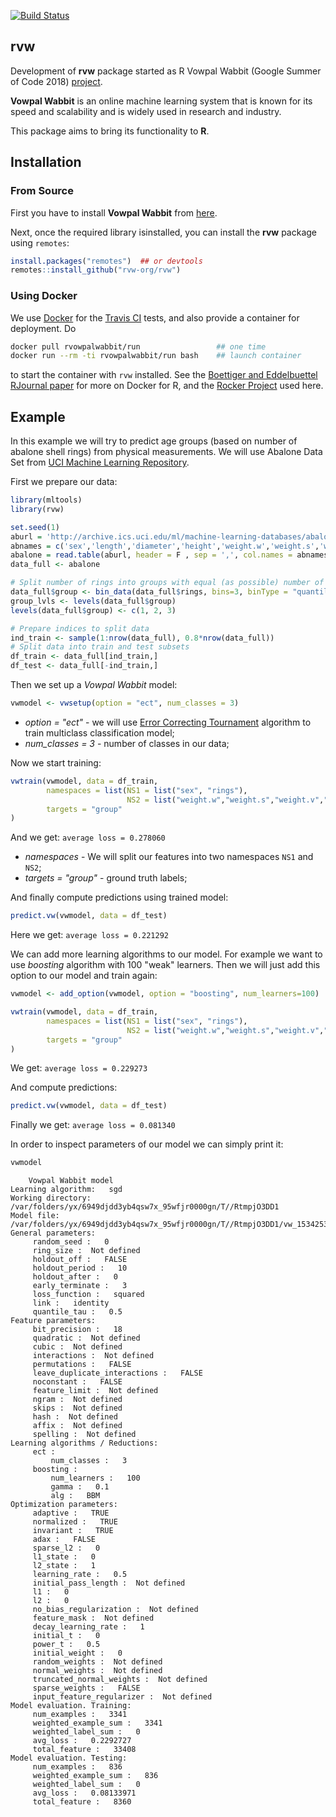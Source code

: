 [![Build Status](https://travis-ci.org/rvw-org/rvw.svg?branch=master)](https://travis-ci.org/rvw-org/rvw)

## rvw

Development of **rvw** package started as R Vowpal Wabbit (Google Summer of Code 2018) [project](https://summerofcode.withgoogle.com/projects/#5511455416254464).

**Vowpal Wabbit** is an online machine learning system that is known for its speed and scalability and is widely used in research and industry.

This package aims to bring its functionality to **R**.

## Installation

### From Source 

First you have to install **Vowpal Wabbit** from [here](https://github.com/JohnLangford/vowpal_wabbit#getting-the-code).

Next, once the required library isinstalled, you can install the **rvw** package using `remotes`:

```r
install.packages("remotes")  ## or devtools
remotes::install_github("rvw-org/rvw")
```

### Using Docker

We use [Docker](https://www.docker.com) for the [Travis CI](https://www.travis-ci.org) tests, and also provide a container
for deployment. Do 

```sh
docker pull rvowpalwabbit/run                 ## one time 
docker run --rm -ti rvowpalwabbit/run bash    ## launch container
```

to start the container with `rvw` installed.  See the 
[Boettiger and Eddelbuettel RJournal paper](https://journal.r-project.org/archive/2017/RJ-2017-065/index.html)
for more on Docker for R, and the [Rocker Project](https://www.rocker-project.org) used here.

## Example 

In this example we will try to predict age groups (based on number of abalone shell rings) from physical measurements. We will use Abalone Data Set from [UCI Machine Learning Repository](https://archive.ics.uci.edu/ml/datasets/Abalone).

First we prepare our data:

```r
library(mltools)
library(rvw)

set.seed(1)
aburl = 'http://archive.ics.uci.edu/ml/machine-learning-databases/abalone/abalone.data'
abnames = c('sex','length','diameter','height','weight.w','weight.s','weight.v','weight.sh','rings')
abalone = read.table(aburl, header = F , sep = ',', col.names = abnames)
data_full <- abalone

# Split number of rings into groups with equal (as possible) number of observations
data_full$group <- bin_data(data_full$rings, bins=3, binType = "quantile")
group_lvls <- levels(data_full$group)
levels(data_full$group) <- c(1, 2, 3)

# Prepare indices to split data
ind_train <- sample(1:nrow(data_full), 0.8*nrow(data_full))
# Split data into train and test subsets
df_train <- data_full[ind_train,]
df_test <- data_full[-ind_train,]
```

Then we set up a *Vowpal Wabbit* model:
```r
vwmodel <- vwsetup(option = "ect", num_classes = 3)
```

* *option = "ect"* - we will use [Error Correcting Tournament](https://github.com/JohnLangford/vowpal_wabbit/wiki/Error-Correcting-Tournament-(ect)-multi-class-example) algorithm to train multiclass classification model;
* *num_classes = 3* - number of classes in our data;

Now we start training:

```r
vwtrain(vwmodel, data = df_train,
        namespaces = list(NS1 = list("sex", "rings"),
                          NS2 = list("weight.w","weight.s","weight.v","weight.sh", "diameter", "length", "height")),
        targets = "group"
)
```
And we get: `average loss = 0.278060`

* *namespaces* - We will split our features into two namespaces `NS1` and `NS2`;
* *targets = "group"* - ground truth labels;


And finally compute predictions using trained model:

```r
predict.vw(vwmodel, data = df_test)
```
Here we get: `average loss = 0.221292`

We can add more learning algorithms to our model. For example we want to use *boosting* algorithm with 100 "weak" learners. Then we will just add this option to our model and train again:

```r
vwmodel <- add_option(vwmodel, option = "boosting", num_learners=100)

vwtrain(vwmodel, data = df_train,
        namespaces = list(NS1 = list("sex", "rings"),
                          NS2 = list("weight.w","weight.s","weight.v","weight.sh", "diameter", "length", "height")),
        targets = "group"
)
```
We get: `average loss = 0.229273`

And compute predictions:

```r
predict.vw(vwmodel, data = df_test)
```
Finally we get: `average loss = 0.081340`

In order to inspect parameters of our model we can simply print it:

```r
vwmodel
```

```
	Vowpal Wabbit model
Learning algorithm:   sgd 
Working directory:   /var/folders/yx/6949djdd3yb4qsw7x_95wfjr0000gn/T//RtmpjO3DD1 
Model file:   /var/folders/yx/6949djdd3yb4qsw7x_95wfjr0000gn/T//RtmpjO3DD1/vw_1534253637_mdl.vw 
General parameters: 
	 random_seed :   0 
	 ring_size :  Not defined
	 holdout_off :   FALSE 
	 holdout_period :   10 
	 holdout_after :   0 
	 early_terminate :   3 
	 loss_function :   squared 
	 link :   identity 
	 quantile_tau :   0.5 
Feature parameters: 
	 bit_precision :   18 
	 quadratic :  Not defined
	 cubic :  Not defined
	 interactions :  Not defined
	 permutations :   FALSE 
	 leave_duplicate_interactions :   FALSE 
	 noconstant :   FALSE 
	 feature_limit :  Not defined
	 ngram :  Not defined
	 skips :  Not defined
	 hash :  Not defined
	 affix :  Not defined
	 spelling :  Not defined
Learning algorithms / Reductions: 
	 ect :
		 num_classes :   3 
	 boosting :
		 num_learners :   100 
		 gamma :   0.1 
		 alg :   BBM 
Optimization parameters: 
	 adaptive :   TRUE 
	 normalized :   TRUE 
	 invariant :   TRUE 
	 adax :   FALSE 
	 sparse_l2 :   0 
	 l1_state :   0 
	 l2_state :   1 
	 learning_rate :   0.5 
	 initial_pass_length :  Not defined
	 l1 :   0 
	 l2 :   0 
	 no_bias_regularization :  Not defined
	 feature_mask :  Not defined
	 decay_learning_rate :   1 
	 initial_t :   0 
	 power_t :   0.5 
	 initial_weight :   0 
	 random_weights :  Not defined
	 normal_weights :  Not defined
	 truncated_normal_weights :  Not defined
	 sparse_weights :   FALSE 
	 input_feature_regularizer :  Not defined
Model evaluation. Training: 
	 num_examples :   3341 
	 weighted_example_sum :   3341 
	 weighted_label_sum :   0 
	 avg_loss :   0.2292727 
	 total_feature :   33408 
Model evaluation. Testing: 
	 num_examples :   836 
	 weighted_example_sum :   836 
	 weighted_label_sum :   0 
	 avg_loss :   0.08133971 
	 total_feature :   8360 
```
